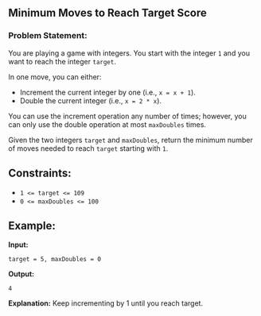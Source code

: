 ## Minimum Moves to Reach Target Score

### Problem Statement:
You are playing a game with integers. You start with the integer `1` and you want to reach the integer `target`.

In one move, you can either:

- Increment the current integer by one (i.e., `x = x + 1`).
- Double the current integer (i.e., `x = 2 * x`).

You can use the increment operation any number of times; however, you can only use the double operation at most `maxDoubles` times.

Given the two integers `target` and `maxDoubles`, return the minimum number of moves needed to reach `target` starting with `1`.

## Constraints:

- `1 <= target <= 109`
- `0 <= maxDoubles <= 100`

## Example:

**Input:** 
```plaintext
target = 5, maxDoubles = 0
```
**Output:** 
```plaintext
4
```
**Explanation:** Keep incrementing by 1 until you reach target.
